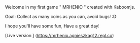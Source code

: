Welcome in my first game " MRHENIO " created with Kaboomjs.

Goal: Collect as many coins as you can, avoid bugs! :D

I hope you'll have some fun,
Have a great day! 

[Live version:] (https://mrhenio.agnieszkag12.repl.co)

